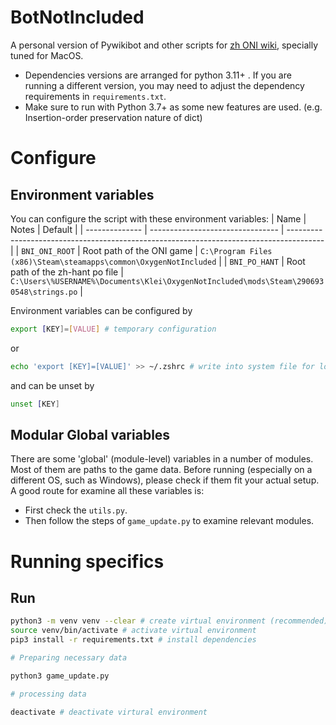 # BotNotIncluded
A personal version of Pywikibot and other scripts for [zh ONI wiki](https://oxygennotincluded.fandom.com/zh), specially tuned for MacOS.

- Dependencies versions are arranged for python 3.11+ . If you are running a different version, you may need to adjust the dependency requirements in `requirements.txt`.
- Make sure to run with Python 3.7+ as some new features are used. (e.g. Insertion-order preservation nature of dict)

# Configure
## Environment variables
You can configure the script with these environment variables:
| Name           | Notes                            | Default                                                                                 |
| -------------- | -------------------------------- | --------------------------------------------------------------------------------------- |
| `BNI_ONI_ROOT` | Root path of the ONI game        | `C:\Program Files (x86)\Steam\steamapps\common\OxygenNotIncluded`                       |
| `BNI_PO_HANT`  | Root path of the zh-hant po file | `C:\Users\%USERNAME%\Documents\Klei\OxygenNotIncluded\mods\Steam\2906930548\strings.po` |

Environment variables can be configured by
```sh
export [KEY]=[VALUE] # temporary configuration
```
or
```sh
echo 'export [KEY]=[VALUE]' >> ~/.zshrc # write into system file for long-term use
```

and can be unset by
```sh
unset [KEY]
```

## Modular Global variables
There are some 'global' (module-level) variables in a number of modules. Most of them are paths to the game data. Before running (especially on a different OS, such as Windows), please check if them fit your actual setup.
A good route for examine all these variables is:
- First check the `utils.py`.
- Then follow the steps of `game_update.py` to examine relevant modules.

# Running specifics
## Run
```sh
python3 -m venv venv --clear # create virtual environment (recommended)
source venv/bin/activate # activate virtual environment
pip3 install -r requirements.txt # install dependencies

# Preparing necessary data

python3 game_update.py

# processing data

deactivate # deactivate virtural environment
```
